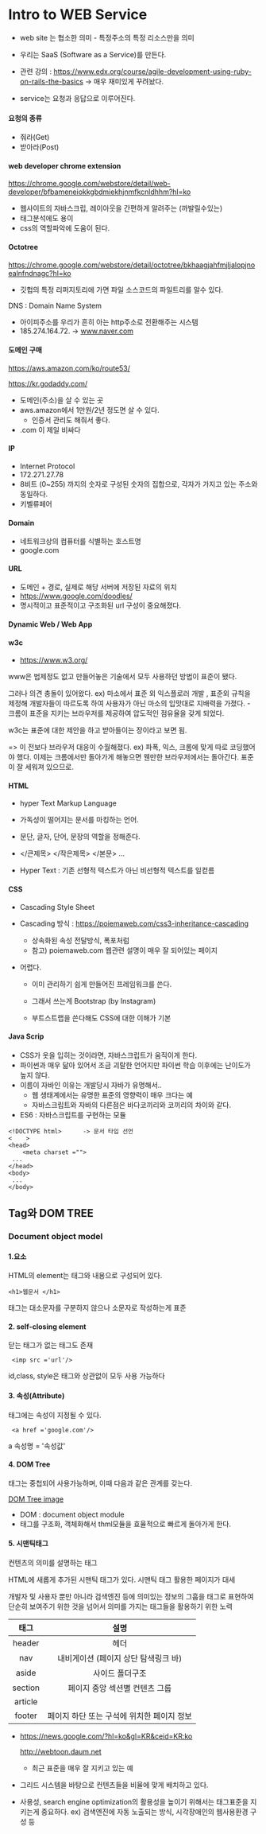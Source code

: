 # Intro to WEB Service

- web site 는 협소한 의미 - 특정주소의 특정 리소스만을 의미 

- 우리는 SaaS (Software as a Service)를 만든다.  

- 관련 강의 : https://www.edx.org/course/agile-development-using-ruby-on-rails-the-basics -> 매우 재미있게 꾸려놨다.

- service는 요청과 응답으로 이루어진다. 



#### 요청의 종류

- 줘라(Get)
- 받아라(Post)



#### web developer chrome extension

https://chrome.google.com/webstore/detail/web-developer/bfbameneiokkgbdmiekhjnmfkcnldhhm?hl=ko

- 웹사이트의 자바스크립, 레이아웃을 간편하게 알려주는 (까발릴수있는)
- 태그분석에도 용이 
- css의 역할파악에 도움이 된다. 



#### Octotree 

https://chrome.google.com/webstore/detail/octotree/bkhaagjahfmjljalopjnoealnfndnagc?hl=ko

- 깃헙의 특정 리퍼지토리에 가면 파일 소스코드의 파일트리를 알수 있다. 



DNS : Domain Name System 

- 아이피주소를 우리가 흔히 아는 http주소로 전환해주는 시스템 
- 185.274.164.72.  -> www.naver.com 





#### 도메인 구매

https://aws.amazon.com/ko/route53/

https://kr.godaddy.com/

- 도메인(주소)을 살 수 있는 곳
- aws.amazon에서 1만원/2년 정도면 살 수 있다. 
  - 인증서 관리도 해줘서 좋다. 
- .com 이 제일 비싸다 



#### IP

- Internet Protocol
- 172.271.27.78
- 8비트 (0~255) 까지의 숫자로 구성된 숫자의 집합으로, 각자가 가지고 있는 주소와 동일하다.
- 키벨류페어

#### Domain 

- 네트워크상의 컴퓨터를 식별하는 호스트명 
- google.com

#### URL

- 도메인 + 경로, 실제로 해당 서버에 저장된 자료의 위치
- https://www.google.com/doodles/
- 명시적이고 표준적이고 구조화된 url 구성이 중요해졌다.

#### Dynamic Web / Web App 



#### w3c 

- https://www.w3.org/

www은 법제정도 없고 만들어놓은 기술에서 모두 사용하던 방법이 표준이 됐다.

그러나 의견 충돌이 있어왔다.  ex) 마소에서 표준 외 익스플로러 개발 , 표준외 규칙을 제정해 개발자들이 따르도록 하여 사용자가 아닌 마소의 입맛대로 지배력을 가졌다. - 크롬이 표준을 지키는 브라우저를 제공하여 압도적인 점유율을 갖게 되었다.

w3c는 표준에 대한 제안을 하고 받아들이는 장이라고 보면 됨. 

=> 이 전보다 브라우저 대응이 수월해졌다. ex) 파폭, 익스, 크롬에 맞게 따로 코딩했어야 했다. 이제는 크롬에서만 돌아가게 해놓으면 웬만한 브라우저에서는 돌아간다. 표준이 잘 세워져 있으므로.  



#### HTML

- hyper Text Markup Language 

- 가독성이 떨어지는 문서를 마킹하는 언어. 

- 문단, 글자, 단어, 문장의 역할을 정해준다. 

- </큰제목> </작은제목> </본문> ...   
- Hyper Text : 기존 선형적 텍스트가 아닌 비선형적 텍스트를 일컫름 



#### CSS

- Cascading Style Sheet 

- Cascading 방식 : https://poiemaweb.com/css3-inheritance-cascading

  - 상속화된 속성 전달방식, 폭포처럼 
  - 참고) poiemaweb.com 웹관련 설명이 매우 잘 되어있는 페이지

- 어렵다. 

  - 이미 관리하기 쉽게 만들어진 프레임워크를 쓴다. 

  - 그래서 쓰는게 Bootstrap (by Instagram)
  - 부트스트랩을 쓴다해도 CSS에 대한 이해가 기본 



#### Java Scrip 

- CSS가 옷을 입히는 것이라면, 자바스크립트가 움직이게 한다.
- 파이썬과 매우 닮아 있어서 조금 괴랄한 언어지만 파이썬 학습 이후에는 난이도가 높지 않다. 
- 이름이 자바인 이유는 개발당시 자바가 유명해서..
  - 웹 생태계에서는 유명한 표준의 영향력이 매우 크다는 예
  - 자바스크립트와 자바의 다른점은 바다코끼리와 코끼리의 차이와 같다.
- ES6 :  자바스크립트를 구현하는 모듈



```
<!DOCTYPE html>      -> 문서 타입 선언
<    >
<head>
	<meta charset ="">
 ...
</head>
<body>
 ... 
</body>
```



## Tag와 DOM TREE 

### Document object model



#### 1.요소 

HTML의 element는 태그와 내용으로 구성되어 있다. 

```<h1>웹문서 </h1>```

태그는 대소문자를 구분하지 않으나 소문자로 작성하는게 표준



#### 2. self-closing element

닫는 태그가 없는 태그도 존재

``` <imp src ='url'/>```

id,class, style은 태그와 상관없이 모두 사용 가능하다 



#### 3. 속성(Attribute)

태그에는 속성이 지정될 수 있다. 

``` <a href ='google.com'/>```

  a 속성명 = '속성값'



#### 4. DOM Tree 

태그는 중첩되어 사용가능하며, 이때 다음과 같은 관계를 갖는다. 

[DOM Tree image](https://www.google.com/url?sa=i&source=images&cd=&cad=rja&uact=8&ved=2ahUKEwiHxN_qmPHfAhVIM94KHSMhBU0QjRx6BAgBEAU&url=https%3A%2F%2Ftuftsdev.github.io%2FWebProgramming%2Fnotes%2Fdom.html&psig=AOvVaw3QZBOmjT0XUBJv7044QadW&ust=1547690030284045)

- DOM : document object module
- 태그를 구조화, 객체화해서 thml모듈을 효율적으로 빠르게 돌아가게 한다. 



#### 5. 시맨틱태그 

컨텐츠의 의미를 설명하는 태그

HTML에 새롭게 추가된 시맨틱 태그가 있다. 시맨틱 태그 활용한 페이지가 대세

개발자 및 사용자 뿐만 아니라 검색엔진 등에 의미있는 정보의 그훕을 태그로 표현하여 단순히 보여주기 위한 것을 넘어서 의미를 가지는 태그들을 활용하기 위한 노력

|  태그   |                    설명                    |
| :-----: | :----------------------------------------: |
| header  |                    헤더                    |
|   nav   |    내비게이션 (페이지 상단 탐색링크 바)    |
|  aside  |              사이드 폴더구조               |
| section |       페이지 중앙 섹션별 컨텐츠 그룹       |
| article |                                            |
| footer  | 페이지 하단 또는 구석에 위치한 페이지 정보 |

- https://news.google.com/?hl=ko&gl=KR&ceid=KR:ko

  http://webtoon.daum.net

  - 최근 표준을 매우 잘 지키고 있는 예 

- 그리드 시스템을 바탕으로 컨텐츠들을 비율에 맞게 배치하고 있다. 

- 사용성, search engine optimization의 활용성을 높이기 위해서는 태그표준을 지키는게 중요하다. ex) 검색엔진에 자동 노출되는 방식, 시각장애인의 웹사용환경 구성 등 
